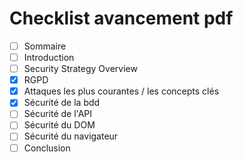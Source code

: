 # Checklist avancement pdf

- [ ] Sommaire
- [ ] Introduction
- [ ] Security Strategy Overview
- [x] RGPD
- [x] Attaques les plus courantes / les concepts clés
- [x] Sécurité de la bdd
- [ ] Sécurité de l'API
- [ ] Sécurité du DOM
- [ ] Sécurité du navigateur
- [ ] Conclusion
